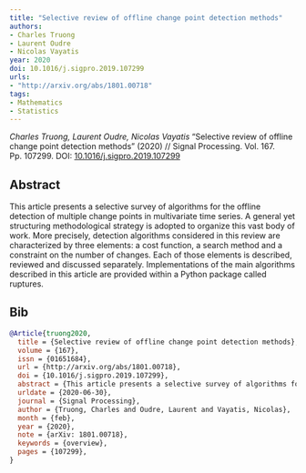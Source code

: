 ```yaml
---
title: "Selective review of offline change point detection methods"
authors:
- Charles Truong
- Laurent Oudre
- Nicolas Vayatis
year: 2020
doi: 10.1016/j.sigpro.2019.107299
urls:
- "http://arxiv.org/abs/1801.00718"
tags:
- Mathematics
- Statistics
---
```


<i>Charles Truong, Laurent Oudre, Nicolas Vayatis</i> <span title="This article presents a selective survey of algorithms for the offline detection of multiple change points in multivariate time series. A general yet structuring methodological strategy is adopted to organize this vast body of work. More precisely, detection algorithms considered in this review are characterized by three elements: a cost function, a search method and a constraint on the number of changes. Each of those elements is described, reviewed and discussed separately. Implementations of the main algorithms described in this article are provided within a Python package called ruptures.">“Selective review of offline change point detection methods”</span> (2020) // Signal Processing. Vol.&nbsp;167. Pp.&nbsp;107299. DOI:&nbsp;<a href='https://doi.org/10.1016/j.sigpro.2019.107299'>10.1016/j.sigpro.2019.107299</a>

## Abstract

This article presents a selective survey of algorithms for the offline detection of multiple change points in multivariate time series. A general yet structuring methodological strategy is adopted to organize this vast body of work. More precisely, detection algorithms considered in this review are characterized by three elements: a cost function, a search method and a constraint on the number of changes. Each of those elements is described, reviewed and discussed separately. Implementations of the main algorithms described in this article are provided within a Python package called ruptures.

## Bib

```bib
@Article{truong2020,
  title = {Selective review of offline change point detection methods},
  volume = {167},
  issn = {01651684},
  url = {http://arxiv.org/abs/1801.00718},
  doi = {10.1016/j.sigpro.2019.107299},
  abstract = {This article presents a selective survey of algorithms for the offline detection of multiple change points in multivariate time series. A general yet structuring methodological strategy is adopted to organize this vast body of work. More precisely, detection algorithms considered in this review are characterized by three elements: a cost function, a search method and a constraint on the number of changes. Each of those elements is described, reviewed and discussed separately. Implementations of the main algorithms described in this article are provided within a Python package called ruptures.},
  urldate = {2020-06-30},
  journal = {Signal Processing},
  author = {Truong, Charles and Oudre, Laurent and Vayatis, Nicolas},
  month = {feb},
  year = {2020},
  note = {arXiv: 1801.00718},
  keywords = {overview},
  pages = {107299},
}
```
